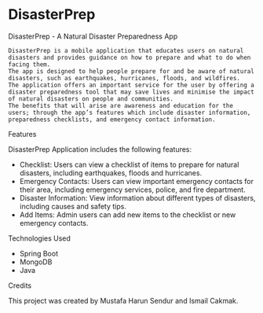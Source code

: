 # DisasterPrep
DisasterPrep - A Natural Disaster Preparedness App 

    DisasterPrep is a mobile application that educates users on natural disasters and provides guidance on how to prepare and what to do when facing them. 
    The app is designed to help people prepare for and be aware of natural disasters, such as earthquakes, hurricanes, floods, and wildfires. 
    The application offers an important service for the user by offering a disaster preparedness tool that may save lives and minimise the impact of natural disasters on people and communities. 
    The benefits that will arise are awareness and education for the users; through the app’s features which include disaster information, preparedness checklists, and emergency contact information.

Features

DisasterPrep Application includes the following features:

   - Checklist: Users can view a checklist of items to prepare for natural disasters, including earthquakes, floods and hurricanes.
   - Emergency Contacts: Users can view important emergency contacts for their area, including emergency services, police, and fire department.
   - Disaster Information: View information about different types of disasters, including causes and safety tips.
   - Add Items: Admin users can add new items to the checklist or new emergency contacts.


Technologies Used

- Spring Boot
- MongoDB
- Java

Credits

This project was created by Mustafa Harun Sendur and Ismail Cakmak.
